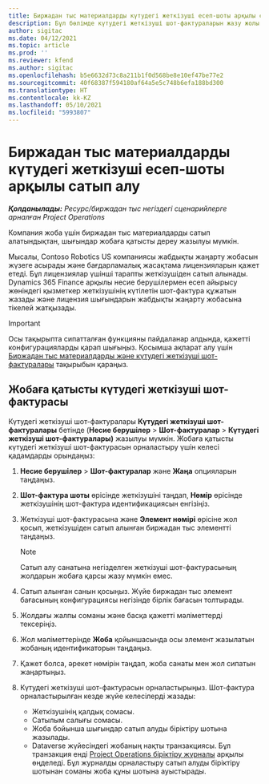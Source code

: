 ```yaml
---
title: Биржадан тыс материалдарды күтудегі жеткізуші есеп-шоты арқылы сатып алу
description: Бұл бөлімде күтудегі жеткізуші шот-фактураларын жазу жолы түсіндіріледі.
author: sigitac
ms.date: 04/12/2021
ms.topic: article
ms.prod: ''
ms.reviewer: kfend
ms.author: sigitac
ms.openlocfilehash: b5e6632d73c8a211b1f0d568be8e10ef47be77e2
ms.sourcegitcommit: 40f68387f594180af64a5e5c748b6efa188bd300
ms.translationtype: HT
ms.contentlocale: kk-KZ
ms.lasthandoff: 05/10/2021
ms.locfileid: "5993807"
---
```

# <a name="purchase-non-stocked-materials-using-a-pending-vendor-invoice"></a>Биржадан тыс материалдарды күтудегі жеткізуші есеп-шоты арқылы сатып алу

_**Қолданылады:** Ресурс/биржадан тыс негіздегі сценарийлерге арналған Project Operations_

Компания жоба үшін биржадан тыс материалдарды сатып алатындықтан, шығындар жобаға қатысты дереу жазылуы мүмкін. 

Мысалы, Contoso Robotics US компаниясы жабдықты жаңарту жобасын жүзеге асырады және бағдарламалық жасақтама лицензияларын қажет етеді. Бұл лицензиялар үшінші тарапты жеткізушіден сатып алынады.  Dynamics 365 Finance арқылы несие берушілермен есеп айырысу жөніндегі қызметкер жеткізушінің күтілетін шот-фактура құжатын жазады және лицензия шығындарын жабдықты жаңарту жобасына тікелей жатқызады. 

> [!IMPORTANT]
> Осы тақырыпта сипатталған функцияны пайдаланар алдында, қажетті конфигурацияларды қарап шығыңыз. Қосымша ақпарат алу үшін [Биржадан тыс материалдарды және күтудегі жеткізуші шот-фактуралары](configure-materials-nonstocked.md) тақырыбын қараңыз. 

## <a name="post-a-project-related-pending-vendor-invoice"></a>Жобаға қатысты күтудегі жеткізуші шот-фактурасы 

Күтудегі жеткізуші шот-фактуралары **Күтудегі жеткізуші шот-фактуралары** бетінде (**Несие берушілер** > **Шот-фактуралар** > **Күтудегі жеткізуші шот-фактуралары)** жазылуы мүмкін. Жобаға қатысты күтудегі жеткізуші шот-фактурасын орналастыру үшін келесі қадамдарды орындаңыз:

1. **Несие берушілер** > **Шот-фактуралар** және **Жаңа** опцияларын таңдаңыз. 
2. **Шот-фактура шоты** өрісінде жеткізушіні таңдап, **Нөмір** өрісінде жеткізушінің шот-фактура идентификациясын енгізіңіз.
3. Жеткізуші шот-фактурасына және **Элемент нөмірі** өрісіне жол қосып, жеткізушіден сатып алынған биржадан тыс элементті таңдаңыз. 

    > [!NOTE]
    > Сатып алу санатына негізделген жеткізуші шот-фактурасының жолдарын жобаға қарсы жазу мүмкін емес. 
    
5. Сатып алынған санын қосыңыз. Жүйе биржадан тыс элемент бағасының конфигурациясы негізінде бірлік бағасын толтырады. 
6. Жолдағы жалпы соманы және басқа қажетті мәліметтерді тексеріңіз.
7. Жол мәліметтерінде **Жоба** қойыншасында осы элемент жазылатын жобаның идентификаторын таңдаңыз.
8. Қажет болса, әрекет нөмірін таңдап, жоба санаты мен жол сипатын жаңартыңыз.
9. Күтудегі жеткізуші шот-фактурасын орналастырыңыз. Шот-фактура орналастырылған кезде жүйе келесілерді жазады:
    
    - Жеткізушінің қалдық сомасы.
    - Сатылым салығы сомасы.
    - Жоба бойынша шығындар сатып алуды біріктіру шотына жазылады.
    - Dataverse жүйесіндегі жобаның нақты транзакциясы. Бұл транзакция енді [Project Operations біріктіру журналы](../project-accounting/project-operations-integration-journal.md) арқылы өңделеді. Бұл журналды орналастыру сатып алуды біріктіру шотынан соманы жоба құны шотына ауыстырады.
